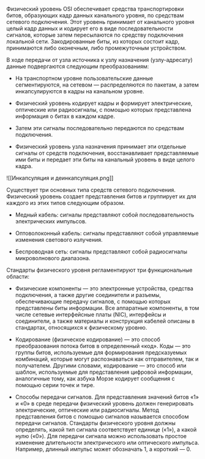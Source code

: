 Физический уровень OSI обеспечивает средства транспортировки битов, образующих кадр данных канального уровня, по средствам сетевого подключения. Этот уровень принимает от канального уровня целый кадр данных и кодирует его в виде последовательности сигналов, которые затем пересылаются по средству подключения локальной сети. Закодированные биты, из которых состоит кадр, принимаются либо оконечным, либо промежуточным устройством.

В ходе передачи от узла источника к узлу назначения (узлу-адресату) данные подвергаются следующим преобразованиям:

- На транспортном уровне пользовательские данные сегментируются, на сетевом — распределяются по пакетам, а затем инкапсулируются в кадры на канальном уровне.

- Физический уровень кодирует кадры и формирует электрические, оптические или радиосигналы, с помощью которых представлена информация о битах в каждом кадре.

- Затем эти сигналы последовательно передаются по средствам подключения.

- Физический уровень узла назначения принимает эти отдельные сигналы от средств подключения, восстанавливает представляемые ими биты и передает эти биты на канальный уровень в виде целого кадра.

![[Инкапсуляция и деинкапсуляция.png]]

Существует три основных типа средств сетевого подключения. Физический уровень создает представления битов и группирует их для каждого из этих типов следующим образом.

- Медный кабель: сигналы представляют собой последовательность электрических импульсов.

- Оптоволоконный кабель: сигналы представляют собой управляемые изменения светового излучения.

- Беспроводная сеть: сигналы представляют собой радиосигналы микроволнового диапазона.

Стандарты физического уровня регламентируют три функциональные области:

- Физические компоненты — это электронные устройства, средства подключения, а также другие соединители и разъемы, обеспечивающие передачу сигналов, с помощью которых представлены биты информации. Все аппаратные компоненты, в том числе сетевые интерфейсные платы (NIC), интерфейсы и соединители, а также материалы и конструкция кабелей описаны в стандартах, относящихся к физическому уровню.

- Кодирование (физическое кодирование) — это способ преобразования потока битов в определенный «код». Коды — это группы битов, используемые для формирования предсказуемых комбинаций, которые могут распознаваться как отправителем, так и получателем. Другими словами, кодирование — это способ или шаблон, используемые для представления цифровой информации, аналогичные тому, как азбука Морзе кодирует сообщения с помощью серии точек и тире.

- Способы передачи сигналов. Для представления значений битов «1» и «0» в среде передачи физический уровень должен генерировать электрические, оптические или радиосигналы. Метод представления битов с помощью сигналов называется способом передачи сигналов. Стандарты физического уровня должны определять, какой тип сигнала соответствует единице («1»), а какой нулю («0»). Для передачи сигнала можно использовать простое изменение длительности электрического или оптического импульса. Например, длинный импульс может обозначать 1, а короткий — 0.